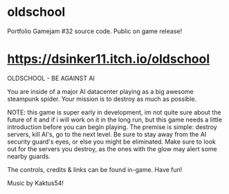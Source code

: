 # oldschool
Portfolio Gamejam #32 source code. Public on game release!

# https://dsinker11.itch.io/oldschool

OLDSCHOOL - BE AGAINST AI


You are inside of a major AI datacenter playing as a big awesome steampunk spider. Your mission is to destroy as much as possible.

NOTE: this game is super early in development, im not quite sure about the future of it and if i will work on it in the long run, but this game needs a little introduction before you can begin playing.
The premise is simple: destroy servers, kill AI's, go to the next level.
Be sure to stay away from the AI security guard's eyes, or else you might be eliminated.
Make sure to look out for the servers you destroy, as the ones with the glow may alert some nearby guards.

The controls, credits & links can be found in-game. Have fun!

Music by Kaktus54!
